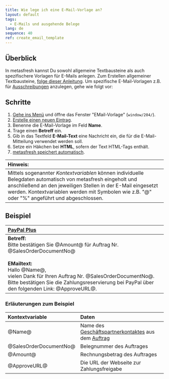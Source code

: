 ```yaml
---
title: Wie lege ich eine E-Mail-Vorlage an?
layout: default
tags:
  - E-Mails und ausgehende Belege
lang: de
sequence: 40
ref: create_email_template
---
```


## Überblick
In metasfresh kannst Du sowohl allgemeine Textbausteine als auch spezifischere Vorlagen für E-Mails anlegen. Zum Erstellen allgemeiner Textbausteine, [folge dieser Anleitung](Textbaustein_erstellen). Um spezifische E-Mail-Vorlagen z.B. für [Ausschreibungen](Ausschreibungsthema_anlegen) anzulegen, gehe wie folgt vor:

## Schritte
1. [Gehe ins Menü](Menu) und öffne das Fenster "EMail-Vorlage" (`window/204/`).
1. [Erstelle einen neuen Eintrag](Neuer_Datensatz_Fenster_Webui).
1. Benenne die E-Mail-Vorlage im Feld **Name**.
1. Trage einen **Betreff** ein.
1. Gib in das Textfeld **E-Mail-Text** eine Nachricht ein, die für die E-Mail-Mitteilung verwendet werden soll.
1. Setze ein Häkchen bei **HTML**, sofern der Text HTML-Tags enthält.
1. [metasfresh speichert automatisch](Speicheranzeige).

| **Hinweis:** |
| :--- |
| Mittels sogenannter *Kontextvariablen* können individuelle Belegdaten automatisch von metasfresh eingeholt und anschließend an den jeweiligen Stellen in der E-Mail eingesetzt werden. Kontextvariablen werden mit Symbolen wie z.B. "@" oder "%" angeführt und abgeschlossen. |

## Beispiel

| [PayPal Plus](PayPal_Zahlungsweise_Auftrag) |
| :--- |
| **Betreff:**<br> Bitte bestätigen Sie @Amount@ für Auftrag Nr. @SalesOrderDocumentNo@<br><br> **EMailtext:**<br> Hallo @Name@,<br> vielen Dank für Ihren Auftrag Nr. @SalesOrderDocumentNo@.<br> Bitte bestätigen Sie die Zahlungsreservierung bei PayPal über den folgenden Link: @ApproveURL@. |

### Erläuterungen zum Beispiel

| Kontextvariable | Daten |
| :--- | :--- |
| @Name@ | Name des [Geschäftspartnerkontaktes](GPartner_Nutzer_hinzufuegen) aus dem [Auftrag](Auftrag_erfassen) |
| @SalesOrderDocumentNo@ | Belegnummer des Auftrages |
| @Amount@ | Rechnungsbetrag des Auftrages |
| @ApproveURL@ | Die URL der Webseite zur Zahlungsfreigabe |
